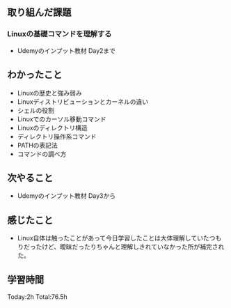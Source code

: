 ## 取り組んだ課題
### Linuxの基礎コマンドを理解する
- Udemyのインプット教材 Day2まで
## わかったこと
- Linuxの歴史と強み弱み
- Linuxディストリビューションとカーネルの違い
- シェルの役割
- Linuxでのカーソル移動コマンド
- Linuxのディレクトリ構造
- ディレクトリ操作系コマンド
- PATHの表記法
- コマンドの調べ方
## 次やること
- Udemyのインプット教材 Day3から
## 感じたこと
- Linux自体は触ったことがあって今日学習したことは大体理解していたつもりだったけど、曖昧だったりちゃんと理解しきれていなかった所が補完された。
## 学習時間
Today:2h Total:76.5h

